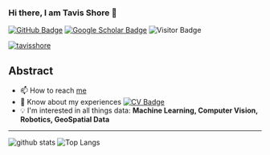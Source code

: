 ### Hi there, I am Tavis Shore 👋 


[![GitHub Badge](https://img.shields.io/github/followers/yunusserhat?style=social)](https://github.com/tavisshore?tab=followers)
[![Google Scholar Badge](https://img.shields.io/badge/Google-Scholar-lightgrey)](https://scholar.google.com.tr/citations?user=2FSN2voAAAAJ&hl=en)
![Visitor Badge](https://visitor-badge.laobi.icu/badge?page_id=tavisshore.tavisshore)


<p align="left"> <a href="https://twitter.com/tavisshore" target="blank"><img src="https://img.shields.io/twitter/follow/tavisshore?logo=twitter&style=for-the-badge" alt="tavisshore" /></a> </p>


## Abstract


- 📫 How to reach [me](https://www.tavisshore.co.uk)
- 📄 Know about my experiences [![CV Badge](https://img.shields.io/badge/My-CV-critical)](https://www.tavisshore.co.uk/assets/tavisshore_cv.pdf)
- :bulb: I'm interested in all things data: **Machine Learning, Computer Vision, Robotics, GeoSpatial Data**



---

  
![github stats](https://github-readme-stats.vercel.app/api?username=tavisshore&show_icons=true)
![Top Langs](https://github-readme-stats.vercel.app/api/top-langs/?username=tavisshore&langs_count=3)

<!-- ![Top Langs](https://github-readme-stats.vercel.app/api/top-langs/?username=yunusserhat&hide_langs_below=10) -->

